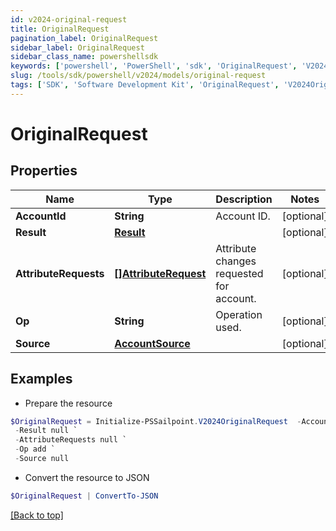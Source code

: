 ```yaml
---
id: v2024-original-request
title: OriginalRequest
pagination_label: OriginalRequest
sidebar_label: OriginalRequest
sidebar_class_name: powershellsdk
keywords: ['powershell', 'PowerShell', 'sdk', 'OriginalRequest', 'V2024OriginalRequest'] 
slug: /tools/sdk/powershell/v2024/models/original-request
tags: ['SDK', 'Software Development Kit', 'OriginalRequest', 'V2024OriginalRequest']
---
```



# OriginalRequest

## Properties

Name | Type | Description | Notes
------------ | ------------- | ------------- | -------------
**AccountId** | **String** | Account ID. | [optional] 
**Result** | [**Result**](result) |  | [optional] 
**AttributeRequests** | [**[]AttributeRequest**](attribute-request) | Attribute changes requested for account. | [optional] 
**Op** | **String** | Operation used. | [optional] 
**Source** | [**AccountSource**](account-source) |  | [optional] 

## Examples

- Prepare the resource
```powershell
$OriginalRequest = Initialize-PSSailpoint.V2024OriginalRequest  -AccountId CN&#x3D;Abby Smith,OU&#x3D;Austin,OU&#x3D;Americas,OU&#x3D;Demo,DC&#x3D;seri,DC&#x3D;acme,DC&#x3D;com `
 -Result null `
 -AttributeRequests null `
 -Op add `
 -Source null
```

- Convert the resource to JSON
```powershell
$OriginalRequest | ConvertTo-JSON
```


[[Back to top]](#) 

